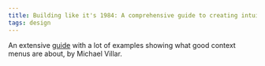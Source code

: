 ```yaml
---
title: Building like it's 1984: A comprehensive guide to creating intuitive context menus
tags: design
---
```

An extensive [guide](https://height.app/blog/guide-to-build-context-menus) with a lot of examples showing what good context menus are about, by Michael Villar.